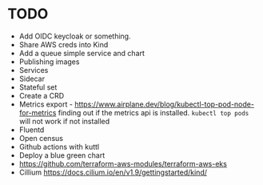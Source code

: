 # TODO

* Add OIDC keycloak or something.  
* Share AWS creds into Kind
* Add a queue simple service and chart
* Publishing images
* Services
* Sidecar
* Stateful set
* Create a CRD
* Metrics export - https://www.airplane.dev/blog/kubectl-top-pod-node-for-metrics finding out if the metrics api is installed. `kubectl top pods` will not work if not installed
* Fluentd
* Open census
* Github actions with kuttl
* Deploy a blue green chart
* https://github.com/terraform-aws-modules/terraform-aws-eks
* Cillium https://docs.cilium.io/en/v1.9/gettingstarted/kind/